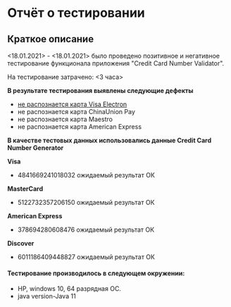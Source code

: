 # Отчёт о тестировании <Credit Card Number Validator>
## Краткое описание
<18.01.2021> - <18.01.2021> было проведено позитивное и негативное тестирование функционала приложения "Credit Card Number Validator".

На тестирование затрачено: <3 часа>

**В результате тестирования выявлены следующие дефекты**

* [не распознается карта Visa Electron](https://github.com/avet87/Credit-Card-Number-Validator/issues/1#issue-787805755)
* не распознается карта ChinaUnion Pay
* не распознается карта Maestro
* не распознается карта American Express

**В качестве тестовых данных использовались данные Credit Card Number Generator**

**Visa**
* 4841669241018032 ожидаемый результат ОК

**MasterCard**
* 5122732357206150 ожидаемый результат ОК

**American Express**
* 378694280608476 ожидаемый результат ОК

**Discover**
* 6011186409448827 ожидаемый результат ОК

#### Тестирование производилось в следующем окружении:
* HP, windows 10, 64 разрядная ОС.
* java version-Java 11
